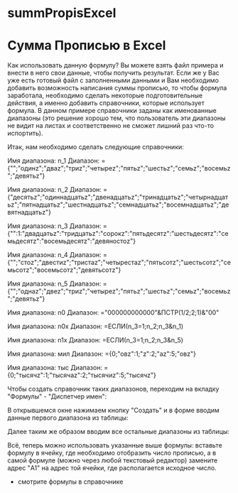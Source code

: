 # summPropisExcel
# Сумма Прописью в Excel

Как использовать данную формулу?
Вы можете взять файл примера и внести в него свои данные, чтобы получить результат.
Если же у Вас уже есть готовый файл с заполненными данными и Вам необходимо добавить возможность написания суммы прописью, то чтобы формула заработала, необходимо сделать некоторые подготовительные действия, а именно добавить справочники, которые использует формула. В данном примере справочники заданы как именованные диапазоны (это решение хорошо тем, что пользователь эти диапазоны не видит на листах и соответственно не сможет лишний раз что-то испортить).

Итак, нам необходимо сделать следующие справочники:

Имя диапазона: n_1
Диапазон: ={"";"одинz";"дваz";"триz";"четыреz";"пятьz";"шестьz";"семьz";"восемьz";"девятьz"}

Имя диапазона: n_2
Диапазон: ={"десятьz";"одиннадцатьz";"двенадцатьz";"тринадцатьz";"четырнадцатьz";"пятнадцатьz";"шестнадцатьz";"семнадцатьz";"восемнадцатьz";"девятнадцатьz"}

Имя диапазона: n_3
Диапазон: ={"":1:"двадцатьz":"тридцатьz":"сорокz":"пятьдесятz":"шестьдесятz":"семьдесятz":"восемьдесятz":"девяностоz"}

Имя диапазона: n_4
Диапазон: ={"";"стоz";"двестиz";"тристаz";"четырестаz";"пятьсотz";"шестьсотz";"семьсотz";"восемьсотz";"девятьсотz"}

Имя диапазона: n_5
Диапазон: ={"";"однаz";"двеz";"триz";"четыреz";"пятьz";"шестьz";"семьz";"восемьz";"девятьz"}

Имя диапазона: n0
Диапазон: ="000000000000"&ПСТР(1/2;2;1)&"00"

Имя диапазона: n0x
Диапазон: =ЕСЛИ(n_3=1;n_2;n_3&n_1)

Имя диапазона: n1x
Диапазон: =ЕСЛИ(n_3=1;n_2;n_3&n_5)

Имя диапазона: мил
Диапазон: ={0;"овz":1;"z":2;"аz":5;"овz"}

Имя диапазона: тыс
Диапазон: ={0;"тысячz":1;"тысячаz":2;"тысячиz":5;"тысячz"}

Чтобы создать справочник таких диапазонов, переходим на вкладку "Формулы" - "Диспетчер имен":



В открывшемся окне нажимаем кнопку "Создать" и в форме вводим данные первого диапазона из таблицы:



Далее таким же образом вводим все остальные диапазоны из таблицы:



Всё, теперь можно использовать указанные выше формулы: вставьте формулу в ячейку,
где необходимо отобразить число прописью, а в самой формуле (можно через любой текстовый редактор)
замените адрес "A1" на адрес той ячейки, где располагается исходное число.

* смотрите формулы в справочнике
